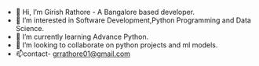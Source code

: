 - 👋 Hi, I’m Girish Rathore - A Bangalore based developer.
- 👀 I’m interested in Software Development,Python Programming and Data Science.
- 🌱 I’m currently learning Advance Python.
- 💞️ I’m looking to collaborate on python projects and ml models.
- 📫contact- grrathore01@gmail.com

<!---
GrYpHoN19/GrYpHoN19 is a ✨ special ✨ repository because its `README.md` (this file) appears on your GitHub profile.
You can click the Preview link to take a look at your changes.
--->
